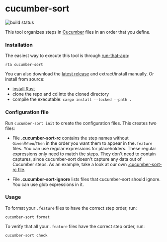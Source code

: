 # cucumber-sort

![build status](https://github.com/kevgo/cucumber-sort/actions/workflows/ci.yml/badge.svg)

This tool organizes steps in [Cucumber](https://cucumber.io) files in an order
that you define.

### Installation

The easiest way to execute this tool is through
[run-that-app](https://github.com/kevgo/run-that-app):

```
rta cucumber-sort
```

You can also download the
[latest release](https://github.com/kevgo/cucumber-sort/releases/latest) and
extract/install manually. Or install from source:

- [install Rust](https://rustup.rs)
- clone the repo and cd into the cloned directory
- compile the executable: `cargo install --locked --path .`

### Configuration file

Run `cucumber-sort init` to create the configuration files. This creates two
files:

- File **.cucumber-sort-rc** contains the step names without
  `Given`/`When`/`Then` in the order you want them to appear in the`.feature`
  files. You can use regular expressions for placeholders. These regular
  expressions only need to match the steps. They don't need to contain captures,
  since cucumber-sort doesn't capture any data out of Cucumber steps. As an
  example, take a look at our own [.cucumber-sort-rc file](.cucumber-sort-rc).

- File **.cucumber-sort-ignore** lists files that cucumber-sort should ignore.
  You can use glob expressions in it.

### Usage

To format your `.feature` files to have the correct step order, run:

```
cucumber-sort format
```

To verify that all your `.feature` files have the correct step order, run:

```
cucumber-sort check
```
